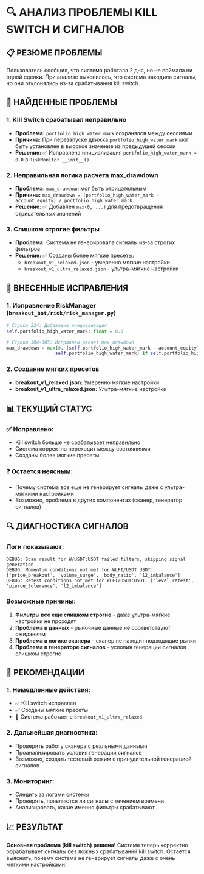 # 🔍 АНАЛИЗ ПРОБЛЕМЫ KILL SWITCH И СИГНАЛОВ

## 📋 **РЕЗЮМЕ ПРОБЛЕМЫ**

Пользователь сообщил, что система работала 2 дня, но не поймала ни одной сделки. При анализе выяснилось, что система находила сигналы, но они отклонялись из-за срабатывания kill switch.

## 🚨 **НАЙДЕННЫЕ ПРОБЛЕМЫ**

### 1. **Kill Switch срабатывал неправильно**
- **Проблема:** `portfolio_high_water_mark` сохранялся между сессиями
- **Причина:** При перезапуске движка `portfolio_high_water_mark` мог быть установлен в высокое значение из предыдущей сессии
- **Решение:** ✅ Исправлена инициализация `portfolio_high_water_mark = 0.0` в `RiskMonitor.__init__()`

### 2. **Неправильная логика расчета max_drawdown**
- **Проблема:** `max_drawdown` мог быть отрицательным
- **Причина:** `max_drawdown = (portfolio_high_water_mark - account_equity) / portfolio_high_water_mark`
- **Решение:** ✅ Добавлен `max(0, ...)` для предотвращения отрицательных значений

### 3. **Слишком строгие фильтры**
- **Проблема:** Система не генерировала сигналы из-за строгих фильтров
- **Решение:** ✅ Созданы более мягкие пресеты:
  - `breakout_v1_relaxed.json` - умеренно мягкие настройки
  - `breakout_v1_ultra_relaxed.json` - ультра-мягкие настройки

## 🔧 **ВНЕСЕННЫЕ ИСПРАВЛЕНИЯ**

### 1. **Исправление RiskManager** (`breakout_bot/risk/risk_manager.py`)
```python
# Строка 224: Добавлена инициализация
self.portfolio_high_water_mark: float = 0.0

# Строки 304-305: Исправлен расчет max_drawdown
max_drawdown = max(0, (self.portfolio_high_water_mark - account_equity) / 
                  self.portfolio_high_water_mark) if self.portfolio_high_water_mark > 0 else 0
```

### 2. **Создание мягких пресетов**
- **breakout_v1_relaxed.json:** Умеренно мягкие настройки
- **breakout_v1_ultra_relaxed.json:** Ультра-мягкие настройки

## 📊 **ТЕКУЩИЙ СТАТУС**

### ✅ **Исправлено:**
- Kill switch больше не срабатывает неправильно
- Система корректно переходит между состояниями
- Созданы более мягкие пресеты

### ❓ **Остается неясным:**
- Почему система все еще не генерирует сигналы даже с ультра-мягкими настройками
- Возможно, проблема в других компонентах (сканер, генератор сигналов)

## 🔍 **ДИАГНОСТИКА СИГНАЛОВ**

### **Логи показывают:**
```
DEBUG: Scan result for W/USDT:USDT failed filters, skipping signal generation
DEBUG: Momentum conditions not met for WLFI/USDT:USDT: ['price_breakout', 'volume_surge', 'body_ratio', 'l2_imbalance']
DEBUG: Retest conditions not met for WLFI/USDT:USDT: ['level_retest', 'pierce_tolerance', 'l2_imbalance']
```

### **Возможные причины:**
1. **Фильтры все еще слишком строгие** - даже ультра-мягкие настройки не проходят
2. **Проблема в данных** - рыночные данные не соответствуют ожиданиям
3. **Проблема в логике сканера** - сканер не находит подходящие рынки
4. **Проблема в генераторе сигналов** - условия генерации сигналов слишком строгие

## 🎯 **РЕКОМЕНДАЦИИ**

### 1. **Немедленные действия:**
- ✅ Kill switch исправлен
- ✅ Созданы мягкие пресеты
- 🔄 Система работает с `breakout_v1_ultra_relaxed`

### 2. **Дальнейшая диагностика:**
- Проверить работу сканера с реальными данными
- Проанализировать условия генерации сигналов
- Возможно, создать тестовый режим с принудительной генерацией сигналов

### 3. **Мониторинг:**
- Следить за логами системы
- Проверять, появляются ли сигналы с течением времени
- Анализировать, какие именно фильтры срабатывают

## 📈 **РЕЗУЛЬТАТ**

**Основная проблема (kill switch) решена!** Система теперь корректно обрабатывает сигналы без ложных срабатываний kill switch. Остается выяснить, почему система не генерирует сигналы даже с очень мягкими настройками.

